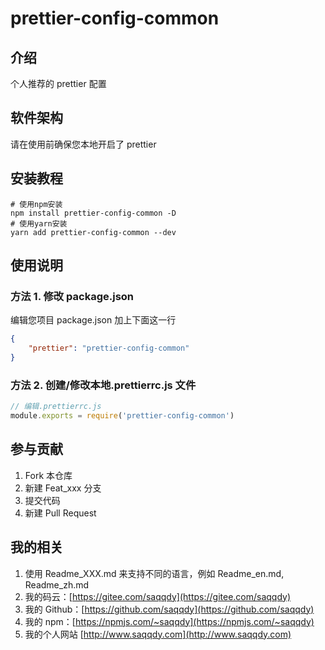 # prettier-config-common

## 介绍

个人推荐的 prettier 配置

## 软件架构

请在使用前确保您本地开启了 prettier

## 安装教程

```shell
# 使用npm安装
npm install prettier-config-common -D
# 使用yarn安装
yarn add prettier-config-common --dev
```

## 使用说明

### 方法 1. 修改 package.json

编辑您项目 package.json 加上下面这一行

```json
{
    "prettier": "prettier-config-common"
}
```

### 方法 2. 创建/修改本地.prettierrc.js 文件

```js
// 编辑.prettierrc.js
module.exports = require('prettier-config-common')
```

## 参与贡献

1. Fork 本仓库
2. 新建 Feat_xxx 分支
3. 提交代码
4. 新建 Pull Request

## 我的相关

1. 使用 Readme_XXX.md 来支持不同的语言，例如 Readme_en.md, Readme_zh.md
2. 我的码云：[https://gitee.com/saqqdy](https://gitee.com/saqqdy)
3. 我的 Github：[https://github.com/saqqdy](https://github.com/saqqdy)
4. 我的 npm：[https://npmjs.com/~saqqdy](https://npmjs.com/~saqqdy)
5. 我的个人网站 [http://www.saqqdy.com](http://www.saqqdy.com)
